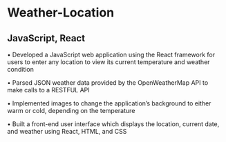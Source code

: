 # Weather-Location

## JavaScript, React

• Developed a JavaScript web application using the React framework for users to enter any location to view its current temperature and weather condition

• Parsed JSON weather data provided by the OpenWeatherMap API to make calls to a RESTFUL API

• Implemented images to change the application’s background to either warm or cold, depending on the temperature 

• Built a front-end user interface which displays the location, current date, and weather using React, HTML, and CSS

